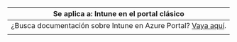 |Se aplica a: Intune en el portal clásico |
|--|
|¿Busca documentación sobre Intune en Azure Portal? [Vaya aquí](/intune/what-is-intune).|
| |
